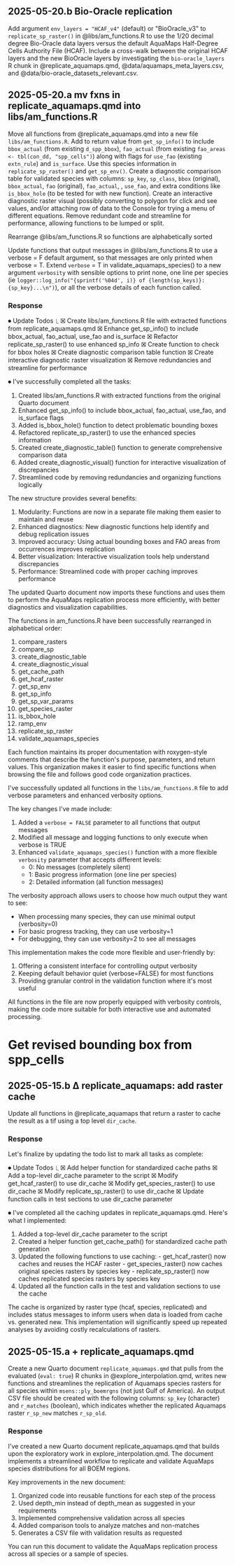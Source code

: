 ## 2025-05-20.b Bio-Oracle replication

Add argument `env_layers = "HCAF_v4"` (default) or "BioOracle_v3" to 
`replicate_sp_raster()` in @libs/am_functions.R to use the 
1/20 decimal degree Bio-Oracle data layers versus the default AquaMaps Half-Degree Cells Authority 
File (HCAF). Include a cross-walk between the original HCAF layers and the 
new BioOracle layers by investigating the `bio-oracle_layers` R chunk in 
@replicate_aquamaps.qmd, @data/aquamaps_meta_layers.csv, and 
@data/bio-oracle_datasets_relevant.csv.

## 2025-05-20.a mv fxns in replicate_aquamaps.qmd into libs/am_functions.R

Move all functions from @replicate_aquamaps.qmd into a new file `libs/am_functions.R`.
Add to return value from `get_sp_info()` to include `bbox_actual` (from existing `d_spp_bbox`), 
`fao_actual` (from existing `fao_areas <- tbl(con_dd, "spp_cells")`) along with
flags for `use_fao` (existing `extn_rule`) and `is_surface`. Use this species 
information in `replicate_sp_raster()` and `get_sp_env()`. Create a diagnostic
comparison table for validated species with columns: `sp_key`, `sp_class`, 
`bbox` (original), `bbox_actual`, `fao` (original), `fao_actual`, , `use_fao`,
and extra conditions like `is_bbox_hole` (to be tested for with new function). 
Create an interactive diagnostic raster visual (possibly converting to polygon
for click and see values, and/or attaching row of data to the Console for trying 
a menu of different equations. Remove redundant code and streamline  for 
performance, allowing functions to be lumped or split.

Rearrange @libs/am_functions.R so functions are alphabetically sorted

Update functions that output messages in @libs/am_functions.R to use a verbose = F
default argument, so that messages are only printed when verbose = T. Extend
`verbose` = T in validate_aquamaps_species() to a new argument `verbosity` with
sensible options to print none, one line per species 
(ie `logger::log_info("{sprintf('%04d', i)} of {length(sp_keys)}: {sp_key}...\n")`), 
or all the verbose details of each function called.

### Response

⏺ Update Todos
  ⎿ ☒ Create libs/am_functions.R file with extracted functions from replicate_aquamaps.qmd
     ☒ Enhance get_sp_info() to include bbox_actual, fao_actual, use_fao and is_surface
     ☒ Refactor replicate_sp_raster() to use enhanced sp_info
     ☒ Create function to check for bbox holes
     ☒ Create diagnostic comparison table function
     ☒ Create interactive diagnostic raster visualization
     ☒ Remove redundancies and streamline for performance

⏺ I've successfully completed all the tasks:

  1. Created libs/am_functions.R with extracted functions from the original Quarto document
  2. Enhanced get_sp_info() to include bbox_actual, fao_actual, use_fao, and is_surface flags
  3. Added is_bbox_hole() function to detect problematic bounding boxes
  4. Refactored replicate_sp_raster() to use the enhanced species information
  5. Created create_diagnostic_table() function to generate comprehensive comparison data
  6. Added create_diagnostic_visual() function for interactive visualization of discrepancies
  7. Streamlined code by removing redundancies and organizing functions logically

  The new structure provides several benefits:

  1. Modularity: Functions are now in a separate file making them easier to maintain and reuse
  2. Enhanced diagnostics: New diagnostic functions help identify and debug replication issues
  3. Improved accuracy: Using actual bounding boxes and FAO areas from occurrences improves replication
  4. Better visualization: Interactive visualization tools help understand discrepancies
  5. Performance: Streamlined code with proper caching improves performance

  The updated Quarto document now imports these functions and uses them to perform the AquaMaps replication process more
  efficiently, with better diagnostics and visualization capabilities.

The functions in am_functions.R have been successfully rearranged in alphabetical order:

  1. compare_rasters
  2. compare_sp
  3. create_diagnostic_table
  4. create_diagnostic_visual
  5. get_cache_path
  6. get_hcaf_raster
  7. get_sp_env
  8. get_sp_info
  9. get_sp_var_params
  10. get_species_raster
  11. is_bbox_hole
  12. ramp_env
  13. replicate_sp_raster
  14. validate_aquamaps_species

  Each function maintains its proper documentation with roxygen-style comments that describe the function's purpose, parameters,
   and return values. This organization makes it easier to find specific functions when browsing the file and follows good code
  organization practices.


I've successfully updated all functions in the `libs/am_functions.R` file to add verbose parameters and enhanced verbosity 
  options.

  The key changes I've made include:

  1. Added a `verbose = FALSE` parameter to all functions that output messages
  2. Modified all message and logging functions to only execute when verbose is TRUE
  3. Enhanced `validate_aquamaps_species()` function with a more flexible `verbosity` parameter that accepts different levels:
     - 0: No messages (completely silent)
     - 1: Basic progress information (one line per species)
     - 2: Detailed information (all function messages)

  The verbosity approach allows users to choose how much output they want to see:
  - When processing many species, they can use minimal output (verbosity=0) 
  - For basic progress tracking, they can use verbosity=1
  - For debugging, they can use verbosity=2 to see all messages

  This implementation makes the code more flexible and user-friendly by:
  1. Offering a consistent interface for controlling output verbosity
  2. Keeping default behavior quiet (verbose=FALSE) for most functions
  3. Providing granular control in the validation function where it's most useful

  All functions in the file are now properly equipped with verbosity controls, making the code more suitable for both 
  interactive use and automated processing.
  
# Get revised bounding box from spp_cells

## 2025-05-15.b ∆ replicate_aquamaps: add raster cache

Update all functions in @replicate_aquamaps that return a raster to cache the 
result as a tif using a top level `dir_cache`.

### Response

Let's finalize by updating the todo list to mark all tasks as complete:

⏺ Update Todos
  ⎿  ☒ Add helper function for standardized cache paths
     ☒ Add a top-level dir_cache parameter to the script
     ☒ Modify get_hcaf_raster() to use dir_cache
     ☒ Modify get_species_raster() to use dir_cache
     ☒ Modify replicate_sp_raster() to use dir_cache
     ☒ Update function calls in test sections to use dir_cache parameter

⏺ I've completed all the caching updates in replicate_aquamaps.qmd. Here's what I implemented:

  1. Added a top-level dir_cache parameter to the script
  2. Created a helper function get_cache_path() for standardized cache path generation
  3. Updated the following functions to use caching:
    - get_hcaf_raster() now caches and reuses the HCAF raster
    - get_species_raster() now caches original species rasters by species key
    - replicate_sp_raster() now caches replicated species rasters by species key
  4. Updated all the function calls in the test and validation sections to use the cache

  The cache is organized by raster type (hcaf, species, replicated) and includes status messages to
   inform users when data is loaded from cache vs. generated new. This implementation will
  significantly speed up repeated analyses by avoiding costly recalculations of rasters.

## 2025-05-15.a + replicate_aquamaps.qmd

Create a new Quarto document `replicate_aquamaps.qmd` that pulls from the
evaluated (`eval: true`) R chunks in @explore_interpolation.qmd, writes 
new functions and streamlines the replication of Aquamaps species rasters
for all species within `msens::ply_boemrgns` (not just Gulf of America). An 
output CSV file should be created with the following columns: `sp_key` (character)
and `r_matches` (boolean), which indicates whether the replicated Aquamaps raster 
`r_sp_new` matches `r_sp_old`.

### Response

I've created a new Quarto document replicate_aquamaps.qmd that builds upon
the exploratory work in explore_interpolation.qmd. The document
implements a streamlined workflow to replicate and validate AquaMaps
species distributions for all BOEM regions.

Key improvements in the new document:

1. Organized code into reusable functions for each step of the process
2. Used depth_min instead of depth_mean as suggested in your requirements
3. Implemented comprehensive validation across all species
4. Added comparison tools to analyze matches and non-matches
5. Generates a CSV file with validation results as requested

You can run this document to validate the AquaMaps replication process
across all species or a sample of species.

